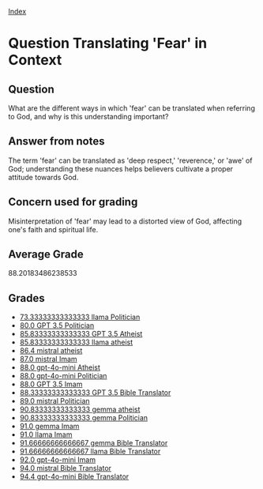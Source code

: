 
[Index](../../index.md)
# Question Translating 'Fear' in Context
## Question
What are the different ways in which 'fear' can be translated when referring to God, and why is this understanding important?

## Answer from notes
The term 'fear' can be translated as 'deep respect,' 'reverence,' or 'awe' of God; understanding these nuances helps believers cultivate a proper attitude towards God.

## Concern used for grading
Misinterpretation of 'fear' may lead to a distorted view of God, affecting one's faith and spiritual life.

## Average Grade
88.20183486238533

## Grades
 * [73.33333333333333 llama Politician](../answers/llama_Politician/Translating__Fear__in_Context.md)
 * [80.0 GPT 3.5 Politician](../answers/GPT_3.5_Politician/Translating__Fear__in_Context.md)
 * [85.83333333333333 GPT 3.5 Atheist](../answers/GPT_3.5_Atheist/Translating__Fear__in_Context.md)
 * [85.83333333333333 llama atheist](../answers/llama_atheist/Translating__Fear__in_Context.md)
 * [86.4 mistral atheist](../answers/mistral_atheist/Translating__Fear__in_Context.md)
 * [87.0 mistral Imam](../answers/mistral_Imam/Translating__Fear__in_Context.md)
 * [88.0 gpt-4o-mini Atheist](../answers/gpt-4o-mini_Atheist/Translating__Fear__in_Context.md)
 * [88.0 gpt-4o-mini Politician](../answers/gpt-4o-mini_Politician/Translating__Fear__in_Context.md)
 * [88.0 GPT 3.5 Imam](../answers/GPT_3.5_Imam/Translating__Fear__in_Context.md)
 * [88.33333333333333 GPT 3.5 Bible Translator](../answers/GPT_3.5_Bible_Translator/Translating__Fear__in_Context.md)
 * [89.0 mistral Politician](../answers/mistral_Politician/Translating__Fear__in_Context.md)
 * [90.83333333333333 gemma atheist](../answers/gemma_atheist/Translating__Fear__in_Context.md)
 * [90.83333333333333 gemma Politician](../answers/gemma_Politician/Translating__Fear__in_Context.md)
 * [91.0 gemma Imam](../answers/gemma_Imam/Translating__Fear__in_Context.md)
 * [91.0 llama Imam](../answers/llama_Imam/Translating__Fear__in_Context.md)
 * [91.66666666666667 gemma Bible Translator](../answers/gemma_Bible_Translator/Translating__Fear__in_Context.md)
 * [91.66666666666667 llama Bible Translator](../answers/llama_Bible_Translator/Translating__Fear__in_Context.md)
 * [92.0 gpt-4o-mini Imam](../answers/gpt-4o-mini_Imam/Translating__Fear__in_Context.md)
 * [94.0 mistral Bible Translator](../answers/mistral_Bible_Translator/Translating__Fear__in_Context.md)
 * [94.4 gpt-4o-mini Bible Translator](../answers/gpt-4o-mini_Bible_Translator/Translating__Fear__in_Context.md)
